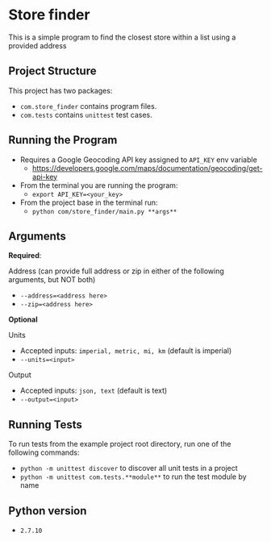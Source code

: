 Store finder
================================
This is a simple program to find the closest store within a list using a provided address

Project Structure
-----------------
This project has two packages:
* `com.store_finder` contains program files.
* `com.tests` contains `unittest` test cases.

Running the Program
-------------------
* Requires a Google Geocoding API key assigned to `API_KEY` env variable
    * https://developers.google.com/maps/documentation/geocoding/get-api-key
* From the terminal you are running the program: 
    * `export API_KEY=<your_key>`
* From the project base in the terminal run:
    * `python com/store_finder/main.py **args**`
    
Arguments
---------
**Required**:

Address (can provide full address or zip in either of the following arguments, but NOT both)
* `--address=<address here>`
* `--zip=<address here>`

**Optional** 

Units
* Accepted inputs: `imperial, metric, mi, km` (default is imperial)
* `--units=<input>`

Output
* Accepted inputs: `json, text` (default is text)
* `--output=<input>`

Running Tests
-------------

To run tests from the example project root directory, run one of the following commands:

* `python -m unittest discover` to discover all unit tests in a project
* `python -m unittest com.tests.**module**` to run the test module by name

Python version
--------------
* `2.7.10`